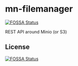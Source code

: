 # mn-filemanager
[![FOSSA Status](https://app.fossa.io/api/projects/git%2Bhttps%3A%2F%2Fgithub.com%2Fsirmmo%2Fmn-filemanager.svg?type=shield)](https://app.fossa.io/projects/git%2Bhttps%3A%2F%2Fgithub.com%2Fsirmmo%2Fmn-filemanager?ref=badge_shield)

REST API around Minio (or S3)


## License
[![FOSSA Status](https://app.fossa.io/api/projects/git%2Bhttps%3A%2F%2Fgithub.com%2Fsirmmo%2Fmn-filemanager.svg?type=large)](https://app.fossa.io/projects/git%2Bhttps%3A%2F%2Fgithub.com%2Fsirmmo%2Fmn-filemanager?ref=badge_large)